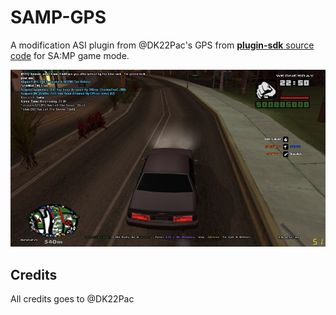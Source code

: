 # SAMP-GPS
A modification ASI plugin from @DK22Pac's GPS from [**plugin-sdk** source code](https://github.com/DK22Pac/plugin-sdk/tree/master/examples/GPS) for SA:MP game mode.

![Screenshot](_screenshots/samp-gps-sm.jpg)


## Credits
All credits goes to @DK22Pac

